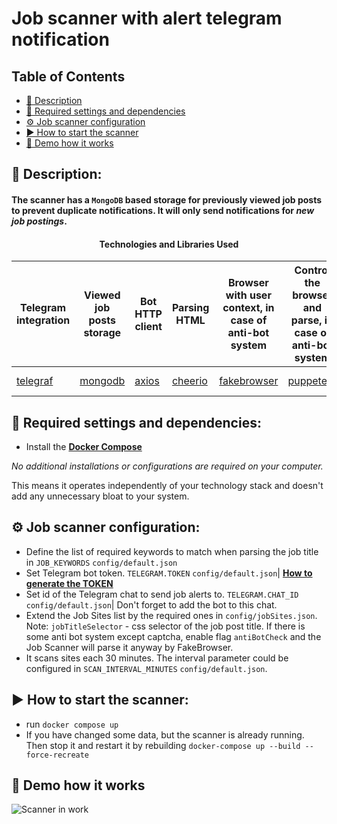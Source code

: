 # Job scanner with alert telegram notification

## Table of Contents
- [📜 Description](#description)
- [🧰 Required settings and dependencies](#dependencies)
- [⚙️ Job scanner configuration](#configuration)
- [▶️ How to start the scanner](#how-to-start)
- [🎥 Demo how it works](#demo)

<a name="description"></a>
## 📜 Description: 
#### The scanner has a `MongoDB` based storage for previously viewed job posts to prevent duplicate notifications. It will only send notifications for *new job postings*.

#### <p style="text-align: center;">Technologies and Libraries Used</p>

| Telegram integration                   | Viewed job posts storage            | Bot HTTP client                  | Parsing HTML                       | Browser with user context, in case of anti-bot system | Control the browser and parse, in case of anti-bot system | Containerization & Orchestration                   |
|----------------------------------------|-------------------------------------|----------------------------------|------------------------------------|-------------------------------------------------------|-----------------------------------------------------------|----------------------------------------------------|
| [telegraf](https://telegraf.js.org/#/) | [mongodb](https://www.mongodb.com/) | [axios](https://axios-http.com/) | [cheerio](https://cheerio.js.org/) | [fakebrowser](https://www.fakebrowser.com/)           | [puppeteer](https://pptr.dev/)                            | [docker-compose](https://docs.docker.com/compose/) |


<a name="dependencies"></a>
## 🧰 Required settings and dependencies:
* Install the [**Docker Compose**](https://docs.docker.com/compose/gettingstarted) 

 *No additional installations or configurations are required on your computer.*
 
This means it operates independently of your technology stack and doesn't add any unnecessary bloat to your system.

<a name="configuration"></a>
## ⚙️ Job scanner configuration: 
* Define the list of required keywords to match when parsing the job title in `JOB_KEYWORDS` `config/default.json`
* Set Telegram bot token. `TELEGRAM.TOKEN` `config/default.json`| [**How to generate the TOKEN**](https://medium.com/geekculture/generate-telegram-token-for-bot-api-d26faf9bf064)
* Set id of the Telegram chat to send job alerts to. `TELEGRAM.CHAT_ID` `config/default.json`| Don't forget to add the bot to this chat.
* Extend the Job Sites list by the required ones in `config/jobSites.json`. Note: `jobTitleSelector` - css selector of the job post title.
If there is some anti bot system except captcha, enable flag `antiBotCheck` and the Job Scanner will parse it anyway by FakeBrowser.
* It scans sites each 30 minutes. The interval parameter could be configured in `SCAN_INTERVAL_MINUTES` `config/default.json`.

<a name="how-to-start"></a>
## ▶️ How to start the scanner:
* run `docker compose up`
* If you have changed some data, but the scanner is already running. Then stop it and restart it by rebuilding `docker-compose up --build --force-recreate`

<a name="demo"></a>
## 🎥 Demo how it works
![ Scanner in work](scannerInWork.gif)
